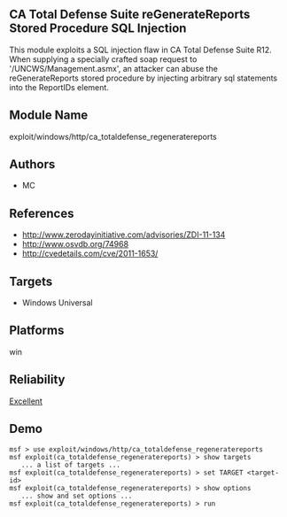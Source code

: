 ## CA Total Defense Suite reGenerateReports Stored Procedure SQL Injection

This module exploits a SQL injection flaw in CA Total 
Defense Suite R12. When supplying a specially crafted soap 
request to '/UNCWS/Management.asmx', an attacker can abuse 
the reGenerateReports stored procedure by injecting 
arbitrary sql statements into the ReportIDs element.


## Module Name
exploit/windows/http/ca_totaldefense_regeneratereports

## Authors
* MC


## References
* http://www.zerodayinitiative.com/advisories/ZDI-11-134
* http://www.osvdb.org/74968
* http://cvedetails.com/cve/2011-1653/



## Targets
* Windows Universal


## Platforms
win

## Reliability
[Excellent](https://github.com/rapid7/metasploit-framework/wiki/Exploit-Ranking)

## Demo

```
msf > use exploit/windows/http/ca_totaldefense_regeneratereports
msf exploit(ca_totaldefense_regeneratereports) > show targets
   ... a list of targets ...
msf exploit(ca_totaldefense_regeneratereports) > set TARGET <target-id>
msf exploit(ca_totaldefense_regeneratereports) > show options
   ... show and set options ...
msf exploit(ca_totaldefense_regeneratereports) > run
```
    
    